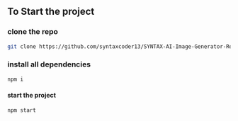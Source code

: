 
## To Start the project
### clone the repo
  ```bash
 git clone https://github.com/syntaxcoder13/SYNTAX-AI-Image-Generator-React.git
  ```
###  install all dependencies
```bash
npm i
```
#### start the project
```bash
npm start
```
